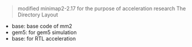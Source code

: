 > modified minimap2-2.17 for the purpose of acceleration research
> The Directory Layout
* base: base code of mm2
* gem5: for gem5 simulation
* base: for RTL acceleration
